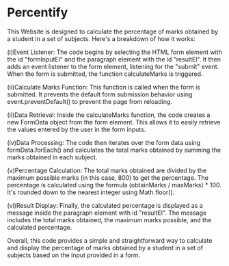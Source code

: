 # Percentify
  This Website  is designed to calculate the percentage of marks obtained by a student in a set of subjects. 
  Here's a breakdown of how it works:

(i)Event Listener: The code begins by selecting the HTML form element with the id "formInputEl" and the paragraph element with the id "resultEl". It then adds an event listener to the form element, listening for the "submit" event. When the form is submitted, the function calculateMarks is triggered.

(ii)Calculate Marks Function: This function is called when the form is submitted. It prevents the default form submission behavior using event.preventDefault() to prevent the page from reloading.

(ii)Data Retrieval: Inside the calculateMarks function, the code creates a new FormData object from the form element. This allows it to easily retrieve the values entered by the user in the form inputs.

(iv)Data Processing: The code then iterates over the form data using formData.forEach() and calculates the total marks obtained by summing the marks obtained in each subject.

(v)Percentage Calculation: The total marks obtained are divided by the maximum possible marks (in this case, 800) to get the percentage. The percentage is calculated using the formula (obtainMarks / maxMarks) * 100. It's rounded down to the nearest integer using Math.floor().

(vi)Result Display: Finally, the calculated percentage is displayed as a message inside the paragraph element with id "resultEl". The message includes the total marks obtained, the maximum marks possible, and the calculated percentage.

Overall, this code provides a simple and straightforward way to calculate and display the percentage of marks obtained by a student in a set of subjects based on the input provided in a form.
